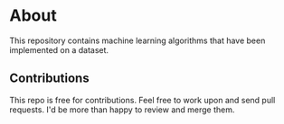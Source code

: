 # About

This repository contains machine learning algorithms that have been implemented on a dataset.

## Contributions

This repo is free for contributions. Feel free to work upon and send pull requests. I'd be more than happy to review and merge them.
